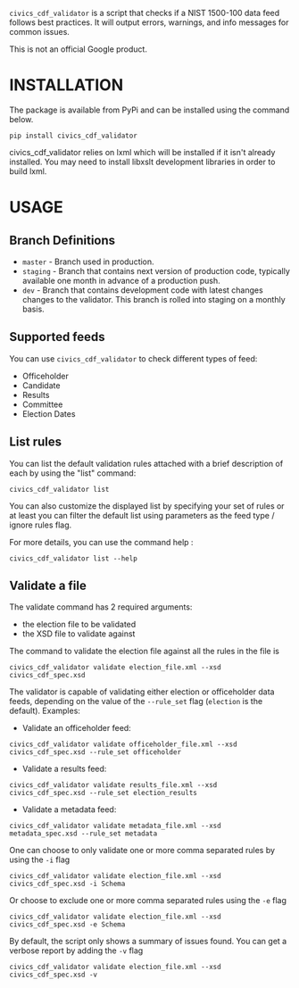 `civics_cdf_validator` is a script that checks if a NIST 1500-100
data feed follows best practices. It will output errors, warnings, and info
messages for common issues.

This is not an official Google product.

# INSTALLATION

The package is available from PyPi and can be installed using the command
below.

  ```pip install civics_cdf_validator```

civics_cdf_validator relies on lxml which will be installed if it
isn't already installed. You may need to install libxslt development libraries
in order to build lxml.


# USAGE

## Branch Definitions
* `master` - Branch used in production.
* `staging` - Branch that contains next version of production code, typically available one month in advance of a production push.
* `dev` - Branch that contains development code with latest changes changes to the validator. This branch is rolled into staging on a monthly basis.


## Supported feeds
You can use `civics_cdf_validator` to check different types of feed:

* Officeholder
* Candidate
* Results
* Committee
* Election Dates

## List rules

You can list the default validation rules attached with a brief description of
each by using the "list" command:

```
civics_cdf_validator list
```

You can also customize the displayed list by specifying your set of rules or at
least you can filter the default list using parameters as the feed type / ignore
rules flag.

For more details, you can use the command help :

```
civics_cdf_validator list --help
```

## Validate a file

The validate command has 2 required arguments:

  * the election file to be validated
  * the XSD file to validate against

The command to validate the election file against all the rules in the file is

```
civics_cdf_validator validate election_file.xml --xsd civics_cdf_spec.xsd
```

The validator is capable of validating either election or officeholder data
feeds, depending on the value of the `--rule_set` flag (`election` is the
default). Examples:

  * Validate an officeholder feed:

  ```
  civics_cdf_validator validate officeholder_file.xml --xsd civics_cdf_spec.xsd --rule_set officeholder
  ```

  * Validate a results feed:

  ```
  civics_cdf_validator validate results_file.xml --xsd civics_cdf_spec.xsd --rule_set election_results
  ```

  * Validate a metadata feed:

  ```
  civics_cdf_validator validate metadata_file.xml --xsd metadata_spec.xsd --rule_set metadata
  ```

One can choose to only validate one or more comma separated rules by using the `-i` flag

```
civics_cdf_validator validate election_file.xml --xsd civics_cdf_spec.xsd -i Schema
```

Or choose to exclude one or more comma separated rules using the `-e` flag

```
civics_cdf_validator validate election_file.xml --xsd civics_cdf_spec.xsd -e Schema
```

By default, the script only shows a summary of issues found. You can get a
verbose report by adding the `-v` flag

```
civics_cdf_validator validate election_file.xml --xsd civics_cdf_spec.xsd -v
```
